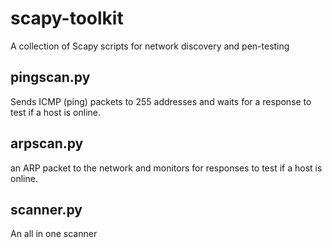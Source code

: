 # scapy-toolkit
A collection of Scapy scripts for network discovery and pen-testing

## pingscan.py
Sends ICMP (ping) packets to 255 addresses and waits for a response to test if a host is online.

## arpscan.py
 an ARP packet to the network and monitors for responses to test if a host is online.

## scanner.py
An all in one scanner
